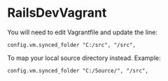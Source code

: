 RailsDevVagrant
===============

You will need to edit Vagrantfile and update the line:

    config.vm.synced_folder "C:/src", "/src",

To map your local source directory instead. Example:

    config.vm.synced_folder "C:/Source/", "/src",